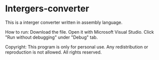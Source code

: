 # Intergers-converter

This is a interger converter written in assembly language.

How to run: Download the file. Open it with Microsoft Visual Studio. Click "Run without debugging" under "Debug" tab.

Copyright: This program is only for personal use. Any redistribution or reproduction is not allowed. All rights reserved.
